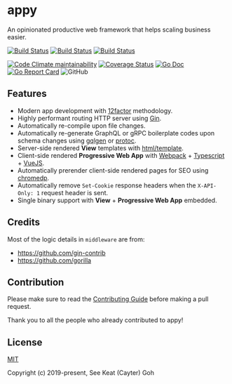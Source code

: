 # appy

An opinionated productive web framework that helps scaling business easier.

[![Build Status](https://github.com/appist/appy/workflows/Code%20Check/badge.svg)](https://github.com/appist/appy/actions?workflow=Code+Check)
[![Build Status](https://github.com/appist/appy/workflows/Unit%20Test/badge.svg)](https://github.com/appist/appy/actions?workflow=Unit+Test)
[![Build Status](https://github.com/appist/appy/workflows/Examples%20-%20WeWatch/badge.svg)](https://github.com/appist/appy/actions?workflow=Examples+-+WeWatch)

[![Code Climate maintainability](https://img.shields.io/codeclimate/maintainability/appist/appy?style=flat-square)](https://codeclimate.com/github/appist/appy/maintainability)
[![Coverage Status](https://img.shields.io/codecov/c/gh/appist/appy.svg?logo=codecov&style=flat-square)](https://codecov.io/gh/appist/appy)
[![Go Doc](http://img.shields.io/badge/godoc-reference-5272B4.svg?style=flat-square)](http://godoc.org/github.com/appist/appy)
[![Go Report Card](https://goreportcard.com/badge/github.com/appist/appy?style=flat-square)](https://goreportcard.com/report/github.com/appist/appy)
![GitHub](https://img.shields.io/github/license/appist/appy.svg?style=flat-square)

## Features

- Modern app development with [12factor](https://12factor.net/) methodology.
- Highly performant routing HTTP server using [Gin](https://github.com/gin-gonic/gin).
- Automatically re-compile upon file changes.
- Automatically re-generate GraphQL or gRPC boilerplate codes upon schema changes using [gqlgen](https://gqlgen.com/) or [protoc](https://github.com/protocolbuffers/protobuf).
- Server-side rendered **View** templates with [html/template](https://golang.org/pkg/html/template/).
- Client-side rendered **Progressive Web App** with [Webpack](https://webpack.js.org/) + [Typescript](https://www.typescriptlang.org/) + [VueJS](https://vuejs.org/).
- Automatically prerender client-side rendered pages for SEO using [chromedp](https://github.com/chromedp/chromedp).
- Automatically remove `Set-Cookie` response headers when the `X-API-Only: 1` request header is sent.
- Single binary support with **View** + **Progressive Web App** embedded.

## Credits

Most of the logic details in `middleware` are from:

- https://github.com/gin-contrib
- https://github.com/gorilla

## Contribution

Please make sure to read the [Contributing Guide](https://github.com/appist/appy/blob/master/.github/CONTRIBUTING.md) before making a pull request.

Thank you to all the people who already contributed to appy!

## License

[MIT](http://opensource.org/licenses/MIT)

Copyright (c) 2019-present, See Keat (Cayter) Goh
